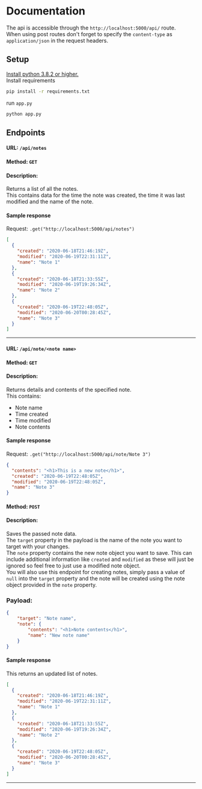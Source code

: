 # Documentation
The api is accessible through the `http://localhost:5000/api/` route.\
When using post routes don't forget to specify the `content-type` as `application/json` in the request headers.

## Setup
[Install python 3.8.2 or higher.](https://www.python.org/downloads/) \
Install requirements
```bash
pip install -r requirements.txt
```
run `app.py`
```bash
python app.py
```

## Endpoints
#### URL: `/api/notes`
#### Method: `GET`
#### Description:
Returns a list of all the notes.\
This contains data for the time the note was created, the time it was last modified and the name of the note.
#### Sample response
Request: `.get("http://localhost:5000/api/notes")`
```json
[
  {
    "created": "2020-06-18T21:46:19Z",
    "modified": "2020-06-19T22:31:11Z",
    "name": "Note 1"
  },
  {
    "created": "2020-06-18T21:33:55Z",
    "modified": "2020-06-19T19:26:34Z",
    "name": "Note 2"
  },
  {
    "created": "2020-06-19T22:48:05Z",
    "modified": "2020-06-20T00:28:45Z",
    "name": "Note 3"
  }
]
```
---
#### URL: `/api/note/<note name>`
#### Method: `GET`
#### Description:
Returns details and contents of the specified note.\
This contains:
- Note name
- Time created
- Time modified
- Note contents
#### Sample response
Request: `.get("http://localhost:5000/api/note/Note 3")`
```json
{
  "contents": "<h1>This is a new note</h1>",
  "created": "2020-06-19T22:48:05Z",
  "modified": "2020-06-19T22:48:05Z",
  "name": "Note 3"
}
```
#### Method: `POST`
#### Description:
Saves the passed note data.\
The `target` property in the payload is the name of the note you want to target with your changes.\
The `note` property contains the new note object you want to save. This can include additional information like
`created` and `modified` as these will just be ignored so feel free to just use a modified note object.\
You will also use this endpoint for creating notes, simply pass a value of `null` into the `target` property and the
note will be created using the note object provided in the `note` property.
### Payload:
```json
{
    "target": "Note name",
    "note": {
        "contents": "<h1>Note contents</h1>",
        "name": "New note name"
    }
}
```
#### Sample response
This returns an updated list of notes.
```json
[
  {
    "created": "2020-06-18T21:46:19Z",
    "modified": "2020-06-19T22:31:11Z",
    "name": "Note 1"
  },
  {
    "created": "2020-06-18T21:33:55Z",
    "modified": "2020-06-19T19:26:34Z",
    "name": "Note 2"
  },
  {
    "created": "2020-06-19T22:48:05Z",
    "modified": "2020-06-20T00:28:45Z",
    "name": "Note 3"
  }
]
```
---

